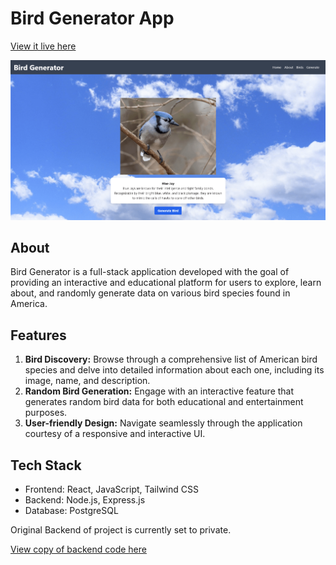 # Bird Generator App

[View it live here](https://birdgenerator.onrender.com)

![Bird Generator App](./src/assets/birds.png)

## About

Bird Generator is a full-stack application developed with the goal of providing an interactive and educational platform for users to explore, learn about, and randomly generate data on various bird species found in America.

## Features

1. **Bird Discovery:** Browse through a comprehensive list of American bird species and delve into detailed information about each one, including its image, name, and description.
2. **Random Bird Generation:** Engage with an interactive feature that generates random bird data for both educational and entertainment purposes.
3. **User-friendly Design:** Navigate seamlessly through the application courtesy of a responsive and interactive UI.

## Tech Stack

- Frontend: React, JavaScript, Tailwind CSS
- Backend: Node.js, Express.js
- Database: PostgreSQL

Original Backend of project is currently set to private.

[View copy of backend code here](https://github.com/willthedevelop3r/birds-backend-copy)
